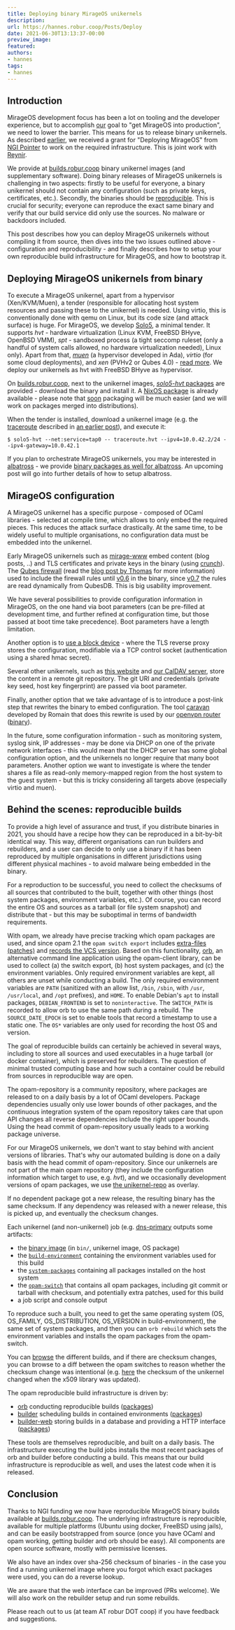 ```yaml
---
title: Deploying binary MirageOS unikernels
description:
url: https://hannes.robur.coop/Posts/Deploy
date: 2021-06-30T13:13:37-00:00
preview_image:
featured:
authors:
- hannes
tags:
- hannes
---
```


<h2>Introduction</h2>
<p>MirageOS development focus has been a lot on tooling and the developer experience, but to accomplish <a href="https://robur.coop">our</a> goal to &quot;get MirageOS into production&quot;, we need to lower the barrier. This means for us to release binary unikernels. As described <a href="https://hannes.robur.coop/Posts/NGI">earlier</a>, we received a grant for &quot;Deploying MirageOS&quot; from <a href="https://pointer.ngi.eu">NGI Pointer</a> to work on the required infrastructure. This is joint work with <a href="https://reynir.dk/">Reynir</a>.</p>
<p>We provide at <a href="https://builds.robur.coop">builds.robur.coop</a> binary unikernel images (and supplementary software). Doing binary releases of MirageOS unikernels is challenging in two aspects: firstly to be useful for everyone, a binary unikernel should not contain any configuration (such as private keys, certificates, etc.). Secondly, the binaries should be <a href="https://reproducible-builds.org">reproducible</a>. This is crucial for security; everyone can reproduce the exact same binary and verify that our build service did only use the sources. No malware or backdoors included.</p>
<p>This post describes how you can deploy MirageOS unikernels without compiling it from source, then dives into the two issues outlined above - configuration and reproducibility - and finally describes how to setup your own reproducible build infrastructure for MirageOS, and how to bootstrap it.</p>
<h2>Deploying MirageOS unikernels from binary</h2>
<p>To execute a MirageOS unikernel, apart from a hypervisor (Xen/KVM/Muen), a tender (responsible for allocating host system resources and passing these to the unikernel) is needed. Using virtio, this is conventionally done with qemu on Linux, but its code size (and attack surface) is huge. For MirageOS, we develop <a href="https://github.com/solo5/solo5">Solo5</a>, a minimal tender. It supports <em>hvt</em> - hardware virtualization (Linux KVM, FreeBSD BHyve, OpenBSD VMM), <em>spt</em> - sandboxed process (a tight seccomp ruleset (only a handful of system calls allowed, no hardware virtualization needed), Linux only). Apart from that, <a href="https://muen.sk"><em>muen</em></a> (a hypervisor developed in Ada), <em>virtio</em> (for some cloud deployments), and <em>xen</em> (PVHv2 or Qubes 4.0) - <a href="https://github.com/Solo5/solo5/blob/master/docs/building.md">read more</a>. We deploy our unikernels as hvt with FreeBSD BHyve as hypervisor.</p>
<p>On <a href="https://builds.robur.coop">builds.robur.coop</a>, next to the unikernel images, <a href="https://builds.robur.coop/job/solo5-hvt/"><em>solo5-hvt</em> packages</a> are provided - download the binary and install it. A <a href="https://github.com/NixOS/nixpkgs/tree/master/pkgs/os-specific/solo5">NixOS package</a> is already available - please note that <a href="https://github.com/Solo5/solo5/pull/494">soon</a> packaging will be much easier (and we will work on packages merged into distributions).</p>
<p>When the tender is installed, download a unikernel image (e.g. the <a href="https://builds.robur.coop/job/traceroute/build/latest/">traceroute</a> described in <a href="https://hannes.robur.coop/Posts/Traceroute">an earlier post</a>), and execute it:</p>
<pre><code>$ solo5-hvt --net:service=tap0 -- traceroute.hvt --ipv4=10.0.42.2/24 --ipv4-gateway=10.0.42.1
</code></pre>
<p>If you plan to orchestrate MirageOS unikernels, you may be interested in <a href="https://github.com/roburio/albatross">albatross</a> - we provide <a href="https://builds.robur.coop/job/albatross/">binary packages as well for albatross</a>. An upcoming post will go into further details of how to setup albatross.</p>
<h2>MirageOS configuration</h2>
<p>A MirageOS unikernel has a specific purpose - composed of OCaml libraries - selected at compile time, which allows to only embed the required pieces. This reduces the attack surface drastically. At the same time, to be widely useful to multiple organisations, no configuration data must be embedded into the unikernel.</p>
<p>Early MirageOS unikernels such as <a href="https://github.com/mirage/mirage-www">mirage-www</a> embed content (blog posts, ..) and TLS certificates and private keys in the binary (using <a href="https://github.com/mirage/ocaml-crunch">crunch</a>). The <a href="https://github.com/mirage/qubes-mirage-firewall">Qubes firewall</a> (read the <a href="http://roscidus.com/blog/blog/2016/01/01/a-unikernel-firewall-for-qubesos/">blog post by Thomas</a> for more information) used to include the firewall rules until <a href="https://github.com/mirage/qubes-mirage-firewall/releases/tag/v0.6">v0.6</a> in the binary, since <a href="https://github.com/mirage/qubes-mirage-firewall/tree/v0.7">v0.7</a> the rules are read dynamically from QubesDB. This is big usability improvement.</p>
<p>We have several possibilities to provide configuration information in MirageOS, on the one hand via boot parameters (can be pre-filled at development time, and further refined at configuration time, but those passed at boot time take precedence). Boot parameters have a length limitation.</p>
<p>Another option is to <a href="https://github.com/roburio/tlstunnel/">use a block device</a> - where the TLS reverse proxy stores the configuration, modifiable via a TCP control socket (authentication using a shared hmac secret).</p>
<p>Several other unikernels, such as <a href="https://github.com/Engil/Canopy">this website</a> and <a href="https://github.com/roburio/caldav">our CalDAV server</a>, store the content in a remote git repository. The git URI and credentials (private key seed, host key fingerprint) are passed via boot parameter.</p>
<p>Finally, another option that we take advantage of is to introduce a post-link step that rewrites the binary to embed configuration. The tool <a href="https://github.com/dinosaure/caravan">caravan</a> developed by Romain that does this rewrite is used by our <a href="https://github.com/roburio/openvpn/tree/robur/mirage-router">openvpn router</a> (<a href="https://builds.robur.coop/job/openvpn-router/build/latest/">binary</a>).</p>
<p>In the future, some configuration information - such as monitoring system, syslog sink, IP addresses - may be done via DHCP on one of the private network interfaces - this would mean that the DHCP server has some global configuration option, and the unikernels no longer require that many boot parameters. Another option we want to investigate is where the tender shares a file as read-only memory-mapped region from the host system to the guest system - but this is tricky considering all targets above (especially virtio and muen).</p>
<h2>Behind the scenes: reproducible builds</h2>
<p>To provide a high level of assurance and trust, if you distribute binaries in 2021, you should have a recipe how they can be reproduced in a bit-by-bit identical way. This way, different organisations can run builders and rebuilders, and a user can decide to only use a binary if it has been reproduced by multiple organisations in different jurisdictions using different physical machines - to avoid malware being embedded in the binary.</p>
<p>For a reproduction to be successful, you need to collect the checksums of all sources that contributed to the built, together with other things (host system packages, environment variables, etc.). Of course, you can record the entire OS and sources as a tarball (or file system snapshot) and distribute that - but this may be suboptimal in terms of bandwidth requirements.</p>
<p>With opam, we already have precise tracking which opam packages are used, and since opam 2.1 the <code>opam switch export</code> includes <a href="https://github.com/ocaml/opam/pull/4040">extra-files (patches)</a> and <a href="https://github.com/ocaml/opam/pull/4055">records the VCS version</a>. Based on this functionality, <a href="https://github.com/roburio/orb">orb</a>, an alternative command line application using the opam-client library, can be used to collect (a) the switch export, (b) host system packages, and (c) the environment variables. Only required environment variables are kept, all others are unset while conducting a build. The only required environment variables are <code>PATH</code> (sanitized with an allow list, <code>/bin</code>, <code>/sbin</code>, with <code>/usr</code>, <code>/usr/local</code>, and <code>/opt</code> prefixes), and <code>HOME</code>. To enable Debian's <code>apt</code> to install packages, <code>DEBIAN_FRONTEND</code> is set to <code>noninteractive</code>. The <code>SWITCH_PATH</code> is recorded to allow orb to use the same path during a rebuild. The <code>SOURCE_DATE_EPOCH</code> is set to enable tools that record a timestamp to use a static one. The <code>OS*</code> variables are only used for recording the host OS and version.</p>
<p>The goal of reproducible builds can certainly be achieved in several ways, including to store all sources and used executables in a huge tarball (or docker container), which is preserved for rebuilders. The question of minimal trusted computing base and how such a container could be rebuild from sources in reproducible way are open.</p>
<p>The opam-repository is a community repository, where packages are released to on a daily basis by a lot of OCaml developers. Package dependencies usually only use lower bounds of other packages, and the continuous integration system of the opam repository takes care that upon API changes all reverse dependencies include the right upper bounds. Using the head commit of opam-repository usually leads to a working package universe.</p>
<p>For our MirageOS unikernels, we don't want to stay behind with ancient versions of libraries. That's why our automated building is done on a daily basis with the head commit of opam-repository. Since our unikernels are not part of the main opam repository (they include the configuration information which target to use, e.g. <em>hvt</em>), and we occasionally development versions of opam packages, we use <a href="https://git.robur.io/robur/unikernel-repo">the unikernel-repo</a> as overlay.</p>
<p>If no dependent package got a new release, the resulting binary has the same checksum. If any dependency was released with a newer release, this is picked up, and eventually the checksum changes.</p>
<p>Each unikernel (and non-unikernel) job (e.g. <a href="https://builds.robur.coop/job/dns-primary-git/build/latest/">dns-primary</a> outputs some artifacts:</p>
<ul>
<li>the <a href="https://builds.robur.coop/job/dns-primary-git/build/latest/f/bin/primary_git.hvt">binary image</a> (in <code>bin/</code>, unikernel image, OS package)
</li>
<li>the <a href="https://builds.robur.coop/job/dns-primary-git/build/latest/f/build-environment"><code>build-environment</code></a> containing the environment variables used for this build
</li>
<li>the <a href="https://builds.robur.coop/job/dns-primary-git/build/latest/f/system-packages"><code>system-packages</code></a> containing all packages installed on the host system
</li>
<li>the <a href="https://builds.robur.coop/job/dns-primary-git/build/latest/f/opam-switch"><code>opam-switch</code></a> that contains all opam packages, including git commit or tarball with checksum, and potentially extra patches, used for this build
</li>
<li>a job script and console output
</li>
</ul>
<p>To reproduce such a built, you need to get the same operating system (OS, OS_FAMILY, OS_DISTRIBUTION, OS_VERSION in build-environment), the same set of system packages, and then you can <code>orb rebuild</code> which sets the environment variables and installs the opam packages from the opam-switch.</p>
<p>You can <a href="https://builds.robur.coop/job/dns-primary-git/">browse</a> the different builds, and if there are checksum changes, you can browse to a diff between the opam switches to reason whether the checksum change was intentional (e.g. <a href="https://builds.robur.coop/compare/ba9ab091-9400-4e8d-ad37-cf1339114df8/23341f6b-cd26-48ab-9383-e71342455e81/opam-switch">here</a> the checksum of the unikernel changed when the x509 library was updated).</p>
<p>The opam reproducible build infrastructure is driven by:</p>
<ul>
<li><a href="https://github.com/roburio/orb">orb</a> conducting reproducible builds (<a href="https://builds.robur.coop/job/orb/">packages</a>)
</li>
<li><a href="https://github.com/roburio/builder">builder</a> scheduling builds in contained environments (<a href="https://builds.robur.coop/job/builder/">packages</a>)
</li>
<li><a href="https://git.robur.io/robur/builder-web">builder-web</a> storing builds in a database and providing a HTTP interface (<a href="https://builds.robur.coop/job/builder-web/">packages</a>)
</li>
</ul>
<p>These tools are themselves reproducible, and built on a daily basis. The infrastructure executing the build jobs installs the most recent packages of orb and builder before conducting a build. This means that our build infrastructure is reproducible as well, and uses the latest code when it is released.</p>
<h2>Conclusion</h2>
<p>Thanks to NGI funding we now have reproducible MirageOS binary builds available at <a href="https://builds.robur.coop">builds.robur.coop</a>. The underlying infrastructure is reproducible, available for multiple platforms (Ubuntu using docker, FreeBSD using jails), and can be easily bootstrapped from source (once you have OCaml and opam working, getting builder and orb should be easy). All components are open source software, mostly with permissive licenses.</p>
<p>We also have an index over sha-256 checksum of binaries - in the case you find a running unikernel image where you forgot which exact packages were used, you can do a reverse lookup.</p>
<p>We are aware that the web interface can be improved (PRs welcome). We will also work on the rebuilder setup and run some rebuilds.</p>
<p>Please reach out to us (at team AT robur DOT coop) if you have feedback and suggestions.</p>

